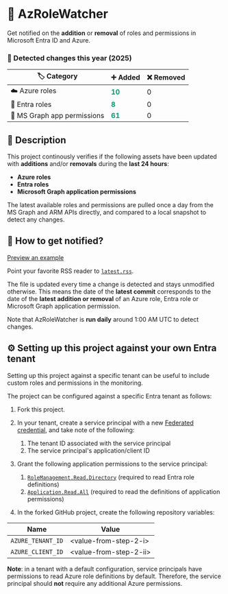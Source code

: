 # 🔎 AzRoleWatcher

Get notified on the **addition** or **removal** of roles and permissions in Microsoft Entra ID and Azure.

### 🔔 Detected changes this year (2025)

| 🏷️ Category | ➕ Added | ❌ Removed |
|----------|-------|---------|
| ☁️ Azure roles | <span style="color:#009E73;font-weight:bold">10</span> | 0 |
| 👤 Entra roles | <span style="color:#009E73;font-weight:bold">8</span> | 0 |
| 🤖 MS Graph app permissions | <span style="color:#009E73;font-weight:bold">61</span> | 0 |


## 📃 Description 

This project continously verifies if the following assets have been updated with **additions** and/or **removals** during the **last 24 hours**:
- **Azure roles**
- **Entra roles**
- **Microsoft Graph application permissions**

The latest available roles and permissions are pulled once a day from the MS Graph and ARM APIs directly, and compared to a local snapshot to detect any changes.

## 📣 How to get notified?

[Preview an example](https://www.joydeepdeb.com/misc/rss-feed-reader.html?url_id=https://raw.githubusercontent.com/emiliensocchi/az-role-watcher/main/examples/example.rss)

Point your favorite RSS reader to [`latest.rss`](https://raw.githubusercontent.com/emiliensocchi/az-role-watcher/main/latest.rss). 

The file is updated every time a change is detected and stays unmodified otherwise. This means the date of the **latest commit** corresponds to the date of the **latest addition or removal** of an Azure role, Entra role or Microsoft Graph application permission.

Note that AzRoleWatcher is **run daily** around 1:00 AM UTC to detect changes.

## ⚙️ Setting up this project against your own Entra tenant

Setting up this project against a specific tenant can be useful to include custom roles and permissions in the monitoring.

The project can be configured against a specific Entra tenant as follows:

1. Fork this project.

2. In your tenant, create a service principal with a new [Federated credential](https://learn.microsoft.com/en-us/entra/workload-id/workload-identity-federation-create-trust?pivots=identity-wif-apps-methods-azp#github-actions), and take note of the following:
    1. The tenant ID associated with the service principal
    2. The service principal's application/client ID

3. Grant the following application permissions to the service principal:
    1. [`RoleManagement.Read.Directory`](https://learn.microsoft.com/en-us/graph/permissions-reference#rolemanagementreaddirectory) (required to read Entra role definitions)
    2. [`Application.Read.All`](https://learn.microsoft.com/en-us/graph/permissions-reference#applicationreadall) (required to read the definitions of application permissions)

4. In the forked GitHub project, create the following repository variables:

| Name | Value | 
|---|---|
| `AZURE_TENANT_ID` | \<value-from-step-2-i\> |
| `AZURE_CLIENT_ID` | \<value-from-step-2-ii\> | 

**Note**: in a tenant with a default configuration, service principals have permissions to read Azure role definitions by default. Therefore, the service principal should **not** require any additional Azure permissions.
